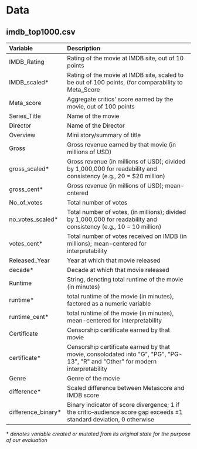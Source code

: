 # Data



## imdb_top1000.csv

| Variable  | Description               |
|:----------|:--------------------------|
| IMDB_Rating | Rating of the movie at IMDB site, out of 10 points |
| IMDB_scaled* | Rating of the movie at IMDB site, scaled to be out of 100 points, (for comparability to Meta_Score |
| Meta_score | Aggregate critics' score earned by the movie, out of 100 points |
| Series_Title | Name of the movie |
| Director | Name of the Director |
| Overview | Mini story/summary of title |
| Gross | Gross revenue earned by that movie (in millions of USD)|
| gross_scaled* | Gross revenue (in millions of USD); divided by 1,000,000 for readability and consistency (e.g., 20 = $20 million) |
| gross_cent*  | Gross revenue (in millions of USD); mean-cntered |
| No_of_votes | Total number of votes  |
| no_votes_scaled* | Total number of votes, (in millions); divided by 1,000,000 for readability and consistency (e.g., 10 = 10 million) |
| votes_cent* | Total number of votes received on IMDB (in millions); mean-centered for interpretability  |
| Released_Year  | Year at which that movie released |
| decade*  | Decade at which that movie released |
| Runtime | String, denoting total runtime of the movie (in minutes) |
| runtime* | total runtime of the movie (in minutes), factored as a numeric variable |
| runtime_cent* | total runtime of the movie (in minutes), mean-centered for interpretability |
| Certificate | Censorship certificate earned by that movie |
| certificate* | Censorship certificate earned by that movie, consolodated into "G", "PG", "PG-13", "R" and "Other" for modern interpretability |
| Genre | Genre of the movie |
| difference* | Scaled difference between Metascore and IMDB score |
| difference_binary* | Binary indicator of score divergence; 1 if the critic–audience score gap exceeds ±1 standard deviation, 0 otherwise |

\* *denotes variable created or mutated from its original state for the purpose of our evaluation*


